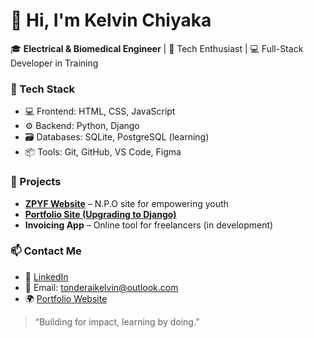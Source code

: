 # 👋 Hi, I'm Kelvin Chiyaka

🎓 **Electrical & Biomedical Engineer** | 🧠 Tech Enthusiast | 💻 Full-Stack Developer in Training


### 🔧 Tech Stack
- 💻 Frontend: HTML, CSS, JavaScript
- ⚙️ Backend: Python, Django
- 🗃️ Databases: SQLite, PostgreSQL (learning)
- 📦 Tools: Git, GitHub, VS Code, Figma


### 🚀 Projects
- **[ZPYF Website](https://zpyf.netlify.app/)** – N.P.O site for empowering youth
- **[Portfolio Site (Upgrading to Django)](https://kelvinchiyaka.netlify.app/)**
- **Invoicing App** – Online tool for freelancers (in development)

### 📫 Contact Me
- 💼 [LinkedIn](https://linkedin.com/in/kelvin-chiyaka-514b0a268)
- 📧 Email: tonderaikelvin@outlook.com
- 🌍 [Portfolio Website](https://kelvinchiyaka.netlify.app/)


> “Building for impact, learning by doing.”

